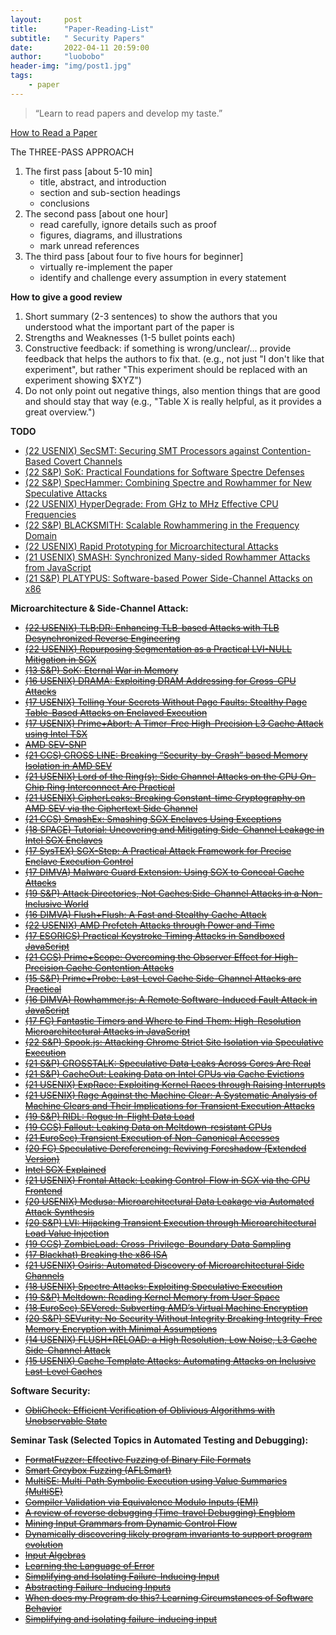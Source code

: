 ```yaml
---
layout:     post
title:      "Paper-Reading-List"
subtitle:   " Security Papers"
date:       2022-04-11 20:59:00
author:     "luobobo"
header-img: "img/post1.jpg"
tags:
    - paper
---
```


> “Learn to read papers and develop my taste.”


[How to Read a Paper](https://web.stanford.edu/class/ee384m/Handouts/HowtoReadPaper.pdf)

The THREE-PASS APPROACH
1. The first pass [about 5-10 min]
	- title, abstract, and introduction
	- section and sub-section headings
	- conclusions
2. The second pass [about one hour]
	- read carefully, ignore details such as proof
	- figures, diagrams, and illustrations
	- mark unread references
3. The third pass [about four to five hours for beginner]
	- virtually re-implement the paper
    - identify and challenge every assumption in every statement

**How to give a good review**
1. Short summary (2-3 sentences) to show the authors that you understood what the important part of the paper is 
2. Strengths and Weaknesses (1-5 bullet points each)
3. Constructive feedback: if something is wrong/unclear/... provide feedback that helps the authors to fix that. (e.g., not just "I don't like that experiment", but rather "This experiment should be replaced with an experiment showing $XYZ")
4. Do not only point out negative things, also mention things that are good and should stay that way (e.g., "Table X is really helpful, as it provides a great overview.")

**TODO**
* [(22 USENIX) SecSMT: Securing SMT Processors against Contention-Based Covert Channels](https://www.usenix.org/system/files/sec22summer_taram.pdf)
* [(22 S&P) SoK: Practical Foundations for Software Spectre Defenses](https://arxiv.org/pdf/2105.05801.pdf)
* [(22 S&P) SpecHammer: Combining Spectre and Rowhammer for New Speculative Attacks](https://rtcl.eecs.umich.edu/rtclweb/assets/publications/2022/oakland22-tobah.pdf)
* [(22 USENIX) HyperDegrade: From GHz to MHz Effective CPU Frequencies](https://www.usenix.org/system/files/sec22summer_aldaya.pdf)
* [(22 S&P) BLACKSMITH: Scalable Rowhammering in the Frequency Domain](https://comsec.ethz.ch/wp-content/files/blacksmith_sp22.pdf)
* [(22 USENIX) Rapid Prototyping for Microarchitectural Attacks](https://misc0110.net/files/rapid_prototyping_sec22.pdf)
* [(21 USENIX) SMASH: Synchronized Many-sided Rowhammer Attacks from JavaScript](https://www.usenix.org/system/files/sec21-de-ridder.pdf)
* [(21 S&P) PLATYPUS: Software-based Power Side-Channel Attacks on x86](https://platypusattack.com/platypus.pdf)


**Microarchitecture & Side-Channel Attack:**
* ~~[(22 USENIX) TLB;DR: Enhancing TLB-based Attacks with TLB Desynchronized Reverse Engineering](https://download.vusec.net/papers/tlbdr_sec22.pdf)~~
* ~~[(22 USENIX) Repurposing Segmentation as a Practical LVI-NULL Mitigation in SGX](https://publications.cispa.saarland/3493/1/lvi_null_sec22.pdf)~~
* ~~[(13 S&P) SoK: Eternal War in Memory](https://ieeexplore.ieee.org/stamp/stamp.jsp?arnumber=6547101&casa_token=r-r6lLBi480AAAAA:8dchTr9PsYNFhSkC-E3Q3KtbNOERNuOr1s5OYf6KdVdNxn4BpoCE3yoCVpJ0Nb2EGTHmTWuY4vtHRg)~~
* ~~[(16 USENIX) DRAMA: Exploiting DRAM Addressing for Cross-CPU Attacks](https://www.usenix.org/system/files/conference/usenixsecurity16/sec16_paper_pessl.pdf)~~
* ~~[(17 USENIX) Telling Your Secrets Without Page Faults: Stealthy Page Table-Based Attacks on Enclaved Execution](https://www.usenix.org/system/files/conference/usenixsecurity17/sec17-van_bulck.pdf)~~
* ~~[(17 USENIX) Prime+Abort: A Timer-Free High-Precision L3 Cache Attack using Intel TSX](https://www.usenix.org/system/files/conference/usenixsecurity17/sec17-disselkoen.pdf)~~
* ~~[AMD SEV-SNP](https://www.amd.com/system/files/TechDocs/SEV-SNP-strengthening-vm-isolation-with-integrity-protection-and-more.pdf)~~
* ~~[(21 CCS) CROSS LINE: Breaking “Security-by-Crash” based Memory Isolation in AMD SEV](https://arxiv.org/pdf/2008.00146.pdf)~~
* ~~[(21 USENIX) Lord of the Ring(s): Side Channel Attacks on the CPU On-Chip Ring Interconnect Are Practical](https://www.usenix.org/system/files/sec21-paccagnella.pdf)~~
* ~~[(21 USENIX) CipherLeaks: Breaking Constant-time Cryptography on AMD SEV via the Ciphertext Side Channel](https://www.usenix.org/system/files/sec21-li-mengyuan.pdf)~~
* ~~[(21 CCS) SmashEx: Smashing SGX Enclaves Using Exceptions](https://arxiv.org/pdf/2110.06657.pdf)~~
* ~~[(18 SPACE) Tutorial: Uncovering and Mitigating Side-Channel Leakage in Intel SGX Enclaves](https://jovanbulck.github.io/files/space18-tutorial.pdf)~~
* ~~[(17 SysTEX) SGX-Step: A Practical Attack Framework for Precise Enclave Execution Control](https://core.ac.uk/download/pdf/129863707.pdf)~~
* ~~[(17 DIMVA) Malware Guard Extension: Using SGX to Conceal Cache Attacks](https://arxiv.org/pdf/1702.08719.pdf)~~
* ~~[(19 S&P) Attack Directories, Not Caches:Side-Channel Attacks in a Non-Inclusive World](https://people.csail.mit.edu/mengjia/data/sp19.pdf)~~
* ~~[(16 DIMVA) Flush+Flush: A Fast and Stealthy Cache Attack](https://gruss.cc/files/flushflush.pdf)~~
* ~~[(22 USENIX) AMD Prefetch Attacks through Power and Time](https://misc0110.net/files/amd_prefetch_sec22.pdf)~~
* ~~[(17 ESORICS) Practical Keystroke Timing Attacks in Sandboxed JavaScript](https://misc0110.net/files/keystroke_js.pdf)~~
* ~~[(21 CCS) Prime+Scope: Overcoming the Observer Effect for High-Precision Cache Contention Attacks](https://www.esat.kuleuven.be/cosic/publications/article-3405.pdf)~~
* ~~[(15 S&P) Prime+Probe: Last-Level Cache Side-Channel Attacks are Practical](http://palms.ee.princeton.edu/system/files/SP_vfinal.pdf)~~
* ~~[(16 DIMVA) Rowhammer.js: A Remote Software-Induced Fault Attack in JavaScript](https://gruss.cc/files/rowhammerjs.pdf)~~
* ~~[(17 FC) Fantastic Timers and Where to Find Them: High-Resolution Microarchitectural Attacks in JavaScript](https://misc0110.net/files/timers.pdf)~~
* ~~[(22 S&P) Spook.js: Attacking Chrome Strict Site Isolation via Speculative Execution](https://www.spookjs.com/files/spook-js.pdf)~~
* ~~[(21 S&P) CROSSTALK: Speculative Data Leaks Across Cores Are Real](https://download.vusec.net/papers/crosstalk_sp21.pdf)~~
* ~~[(21 S&P) CacheOut: Leaking Data on Intel CPUs via Cache Evictions](https://cacheoutattack.com/files/CacheOut.pdf)~~
* ~~[(21 USENIX) ExpRace: Exploiting Kernel Races through Raising Interrupts](https://www.usenix.org/system/files/sec21-lee-yoochan.pdf)~~ 
* ~~[(21 USENIX) Rage Against the Machine Clear: A Systematic Analysis of Machine Clears and Their Implications for Transient Execution Attacks](https://www.usenix.org/system/files/sec21-ragab.pdf)~~ 
* ~~[(19 S&P) RIDL: Rogue In-Flight Data Load](https://mdsattacks.com/files/ridl.pdf)~~ 
* ~~[(19 CCS) Fallout: Leaking Data on Meltdown-resistant CPUs](https://mdsattacks.com/files/fallout.pdf)~~ 
* ~~[(21 EuroSec) Transient Execution of Non-Canonical Accesses](https://saidganim.github.io/pdfs/AMD_NCTE.pdf)~~
* ~~[(20 FC) Speculative Dereferencing: Reviving Foreshadow (Extended Version)](https://misc0110.net/files/specderef.pdf)~~  
* ~~[Intel SGX Explained](https://eprint.iacr.org/2016/086.pdf)~~
* ~~[(21 USENIX) Frontal Attack: Leaking Control-Flow in SGX via the CPU Frontend](https://arxiv.org/pdf/2005.11516.pdf)~~
* ~~[(20 USENIX) Medusa: Microarchitectural Data Leakage via Automated Attack Synthesis](https://www.usenix.org/system/files/sec20-moghimi-medusa.pdf)~~
* ~~[(20 S&P) LVI: Hijacking Transient Execution through Microarchitectural Load Value Injection](https://lviattack.eu/lvi.pdf)~~
* ~~[(19 CCS) ZombieLoad: Cross-Privilege-Boundary Data Sampling](https://zombieloadattack.com/zombieload.pdf)~~
* ~~[(17 Blackhat) Breaking the x86 ISA](https://www.blackhat.com/docs/us-17/thursday/us-17-Domas-Breaking-The-x86-Instruction-Set-wp.pdf)~~
* ~~[(21 USENIX) Osiris: Automated Discovery of Microarchitectural Side Channels](https://publications.cispa.saarland/3431/1/main.pdf)~~
* ~~[(18 USENIX) Spectre Attacks: Exploiting Speculative Execution](https://spectreattack.com/spectre.pdf)~~
* ~~[(19 S&P) Meltdown: Reading Kernel Memory from User Space](https://meltdownattack.com/meltdown.pdf)~~
* ~~[(18 EuroSec) SEVered: Subverting AMD’s Virtual Machine Encryption](https://arxiv.org/pdf/1805.09604.pdf)~~
* ~~[(20 S&P) SEVurity: No Security Without Integrity Breaking Integrity-Free Memory Encryption with Minimal Assumptions](https://arxiv.org/pdf/2004.11071.pdf)~~
* ~~[(14 USENIX) FLUSH+RELOAD: a High Resolution, Low Noise, L3 Cache Side-Channel Attack](https://eprint.iacr.org/2013/448.pdf)~~
* ~~[(15 USENIX) Cache Template Attacks: Automating Attacks on Inclusive Last-Level Caches](https://gruss.cc/files/cta.pdf)~~


**Software Security:**
* ~~[ObliCheck: Efficient Verification of Oblivious Algorithms with Unobservable State](https://www.usenix.org/system/files/sec21-son.pdf)~~

**Seminar Task (Selected Topics in Automated Testing and Debugging):**
* ~~[FormatFuzzer: Effective Fuzzing of Binary File Formats](https://dl.cispa.de/s/3q2PyqP7rqZzrNn)~~
* ~~[Smart Greybox Fuzzing (AFLSmart)](https://arxiv.org/pdf/1811.09447.pdf)~~
* ~~[MultiSE: Multi-Path Symbolic Execution using Value Summaries (MultiSE)](https://people.eecs.berkeley.edu/~ksen/papers/multise.pdf)~~
* ~~[Compiler Validation via Equivalence Modulo Inputs (EMI)](https://www.cs.ucdavis.edu/~su/publications/emi.pdf)~~
* ~~[A review of reverse debugging (Time-travel Debugging) Engblom](https://citeseerx.ist.psu.edu/viewdoc/download?doi=10.1.1.338.3420&rep=rep1&type=pdf)~~
* ~~[Mining Input Grammars from Dynamic Control Flow](https://publications.cispa.saarland/3101/1/fse2020-mimid.pdf)~~
* ~~[Dynamically discovering likely program invariants to support program evolution](https://homes.cs.washington.edu/~mernst/pubs/invariants-tse2001.pdf)~~
* ~~[Input Algebras](https://publications.cispa.saarland/3208/7/gopinath2021input.pdf)~~
* ~~[Learning the Language of Error](http://www.cprover.org/learning-errors/learning-the-language-of-error-including-a-proof-supplement.pdf)~~
* ~~[Simplifying and Isolating Failure-Inducing Input](https://hiper.cis.udel.edu/lp/lib/exe/fetch.php/courses/other-delta-zellertse.pdf)~~
* ~~[Abstracting Failure-Inducing Inputs](https://publications.cispa.saarland/3103/7/issta2020-language-of-failure.pdf)~~
* ~~[When does my Program do this? Learning Circumstances of Software Behavior](https://publications.cispa.saarland/3107/7/fse2020-alhazen.pdf)~~
* ~~[Simplifying and isolating failure-inducing input](https://www.st.cs.uni-saarland.de/papers/tse2002/tse2002.pdf)~~

<!-- 
* [Constraint-guided Directed Greybox Fuzzing](https://www.usenix.org/conference/usenixsecurity21/presentation/lee-gwangmu)
* [Android SmartTVs Vulnerability Discovery via Log-Guided Fuzzing](https://www.usenix.org/conference/usenixsecurity21/presentation/aafer)
* [ExpRace: Exploiting Kernel Races through Raising Interrupts](https://www.usenix.org/conference/usenixsecurity21/presentation/lee-yoochan)
* [CANARY - a reactive defense mechanism for Controller Area Networks based on Active RelaYs](https://www.usenix.org/conference/usenixsecurity21/presentation/groza)
* [MAZE: Towards Automated Heap Feng Shui](https://www.usenix.org/conference/usenixsecurity21/presentation/wang-yan)
* [Breaking Through Binaries: Compiler-quality Instrumentation for Better Binary-only Fuzzing](https://www.usenix.org/conference/usenixsecurity21/presentation/nagy)
* [VScape: Assessing and Escaping Virtual Call Protections](https://www.usenix.org/conference/usenixsecurity21/presentation/chen-kaixiang)
* [PTAuth: Temporal Memory Safety via Robust Points-to Authentication](https://www.usenix.org/conference/usenixsecurity21/presentation/mirzazade)
* [Finding Bugs Using Your Own Code: Detecting Functionally-similar yet Inconsistent Code](https://www.usenix.org/conference/usenixsecurity21/presentation/ahmadi)
* [SHARD: Fine-Grained Kernel Specialization with Context-Aware Hardening](https://www.usenix.org/conference/usenixsecurity21/presentation/abubakar)
* [Preventing Use-After-Free Attacks with Fast Forward Allocation](https://www.usenix.org/conference/usenixsecurity21/presentation/wickman)
* [IJON: Exploring Deep State Spaces via Fuzzing](https://www.ei.ruhr-uni-bochum.de/media/emma/veroeffentlichungen/2020/02/27/IJON-Oakland20.pdf)
* [xMP: Selective Memory Protection for Kernel and User Space](https://www3.cs.stonybrook.edu/~sghavamnia/papers/xmp.sp20.pdf)
* [Temporal System Call Specialization for Attack Surface Reduction](https://www.usenix.org/system/files/sec20-ghavamnia.pdf)
* [(Mostly) Exitless VM Protection from Untrusted Hypervisor through Disaggregated Nested Virtualization](https://www.usenix.org/system/files/sec20summer_mi_prepub.pdf)
* [EcoFuzz: Adaptive Energy-Saving Greybox Fuzzing as a Variant of the Adversarial Multi-Armed Bandit](https://www.usenix.org/conference/usenixsecurity20/presentation/yue)
* [ParmeSan: Sanitizer-guided Greybox Fuzzing](https://www.usenix.org/conference/usenixsecurity20/presentation/osterlund)
* [SoK: Benchmarking Flaws in Systems Security](https://ieeexplore.ieee.org/document/8806739)
* [SoK: Eternal War in Memory](https://people.eecs.berkeley.edu/~dawnsong/papers/Oakland13-SoK-CR.pdf)
* [SoK: Using Dynamic Binary Instrumentation for Security](https://www.diag.uniroma1.it/~delia/papers/asiaccs2019.pdf)
* [SoK: Sanitizing for Security](https://arxiv.org/pdf/1806.04355.pdf)
* [One Engine to Fuzz ’em All: Generic Language Processor Testing with Semantic Validation](https://faculty.ist.psu.edu/wu/papers/polyglot.pdf)
* [STOCHFUZZ: Sound and Cost-effective Fuzzing of Stripped Binaries by Incremental and Stochastic Rewriting](https://www.cs.purdue.edu/homes/zhan3299/res/SP21b.pdf)
* [A novel dynamic analysis infr el dynamic analysis infrastructur astructure to instrument untrusted o instrument untrusted execution flow across user-kernel spaces](https://ink.library.smu.edu.sg/cgi/viewcontent.cgi?article=6613&context=sis_research)
* [A Secure and Formally Verified Linux KVM Hypervisor](http://www.cs.columbia.edu/~nieh/pubs/ieeesp2021_kvm.pdf)
* [DIANE: Identifying Fuzzing Triggers in Apps to Generate Under-constrained Inputs for IoT Devices](https://conand.me/publications/redini-diane-2021.pdf)
* [DIFFUZZ: Differential Fuzzing for Side Channel Analysis](https://arxiv.org/pdf/1811.07005.pdf)
* [Fuzzing: Challenges and Reflections](https://www.comp.nus.edu.sg/~abhik/pdf/IEEE-SW-Fuzzing.pdf)
* [Industrial Oriented Evaluation of Fuzzing Techniques (ICST 2021)](http://www.wingtecher.com/themes/WingTecherResearch/assets/papers/icst21.pdf)
* [An Empirical Study of OSS-Fuzz Bugs (MSR 2021)](https://squareslab.github.io/materials/DingOSSFuzz21.pdf)
* [UNIFUZZ: A Holistic and Pragmatic Metrics-Driven Platform for Evaluating Fuzzers](https://arxiv.org/pdf/2010.01785.pdf )
* [A Feature-Oriented Corpus for understanding, Evaluating and Improving Fuzz Testing](https://github.com/wcventure/FuzzingPaper/blob/master/Paper/ASIACCS19_Feature-Oriented.pdf)
* [RetroWrite: Statically Instrumenting COTS Binaries for Fuzzing and Sanitization (S&P 2020)](https://github.com/wcventure/FuzzingPaper/blob/master/Paper/SP20_RetroWrite.pdf)
* [Antifuzz: impeding fuzzing audits of binary executables (USENIX Security2019)](https://github.com/wcventure/FuzzingPaper/blob/master/Paper/USENIX19_Antifuzz.pdf)
* [FUZZIFICATION: Anti-Fuzzing Technique (USENIX Security2019)](https://github.com/wcventure/FuzzingPaper/blob/master/Paper/USENIX19_FUZZIFICATION.pdf)
* [Hydra: An Extensible Fuzzing Framework for Finding Semantic Bugs in File Systems (SOSP 2019)](https://github.com/wcventure/FuzzingPaper/blob/master/Paper/SOSP19_Hydra.pdf)
* [A Priority Based Path Searching Method for Improving Hybrid Fuzzing (Computers & Security 2021)](https://www.sciencedirect.com/science/article/pii/S0167404821000663?casa_token=OUEFq5TSDv0AAAAA:jDit2FK_0vPqynepfWH__-mPOAQwfZaRP7Qv9G19x_t22z20N6C293JaNz2I16W2djytcOEFHrGM)
* [HFL: Hybrid Fuzzing on the Linux Kernel (NDSS 2020)](https://github.com/wcventure/FuzzingPaper/blob/master/Paper/NDSS20_HFL.pdf)
* [PANGOLIN: Incremental Hybrid Fuzzing with Polyhedral Path Abstraction (S&P 2020)](https://github.com/wcventure/FuzzingPaper/blob/master/Paper/SP20_PANGOLIN.pdf)
* [SAVIOR: Towards Bug-Driven Hybrid Testing (S&P 2020)](https://github.com/wcventure/FuzzingPaper/blob/master/Paper/SP20_SAVIOR.pdf)
* [PathAFL: Path-Coverage Assisted Fuzzing (ASIA CCS 2020)](https://dl.acm.org/doi/abs/10.1145/3320269.3384736)
* [Not All Coverage Measurements Are Equal: Fuzzing by Coverage Accounting for Input Prioritization (NDSS 2020)](https://github.com/wcventure/FuzzingPaper/blob/master/Paper/NDSS20_Prioritization.pdf)
* [Matryoshka: fuzzing deeply nested branches (CCS 2019)](https://github.com/wcventure/FuzzingPaper/blob/master/Paper/CCS19_Matryoshka.pdf)
* [REDQUEEN: Fuzzing with Input-to-State Correspondence (NDSS2019)](https://github.com/wcventure/FuzzingPaper/blob/master/Paper/NDSS19_REDQUEEN.pdf)
* [Typestate-Guided Fuzzer for Discovering Use-after-Free Vulnerabilities (ICSE 2020)](https://www.scedt.tees.ac.uk/s.qin/papers/icse2020-uafl.pdf)
* [Binary-level Directed Fuzzing for Use-After-Free Vulnerabilities (RAID 2020)](https://github.com/wcventure/FuzzingPaper/blob/master/Paper/Arxiv20_BinaryUAF.pdf)
* [MemFuzz: Using Memory Accesses to Guide Fuzzing (ICST 2019)](https://github.com/wcventure/FuzzingPaper/blob/master/Paper/ICST19_MemFuzz.pdf)
* [MemLock: Memory Usage Guided Fuzzing (ICSE2020)](https://wcventure.github.io/pdf/ICSE2020_MemLock.pdf)
* [MOPT: Optimize Mutation Scheduling for Fuzzers (USENIX Security2019)](https://github.com/wcventure/FuzzingPaper/blob/master/Paper/USENIX19_MOPT.pdf)
* [FuzzGen: Automatic Fuzzer Generation (USENIX Security2020)](https://www.usenix.org/system/files/sec20fall_ispoglou_prepub.pdf) -->